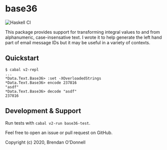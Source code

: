 # base36

![Haskell CI](https://github.com/b0d0nne11/base36/workflows/Haskell%20CI/badge.svg)

This package provides support for transforming integral values to and from
alphanumeric, case-insensative text. I wrote it to help generate the left hand
part of email message IDs but it may be useful in a variety of contexts.

## Quickstart

```
$ cabal v2-repl
...
*Data.Text.Base36> :set -XOverloadedStrings
*Data.Text.Base36> encode 237816
"asdf"
*Data.Text.Base36> decode "asdf"
237816
```

## Development & Support

Run tests with `cabal v2-run base36-test`.

Feel free to open an issue or pull request on GitHub.

Copyright (c) 2020, Brendan O'Donnell
